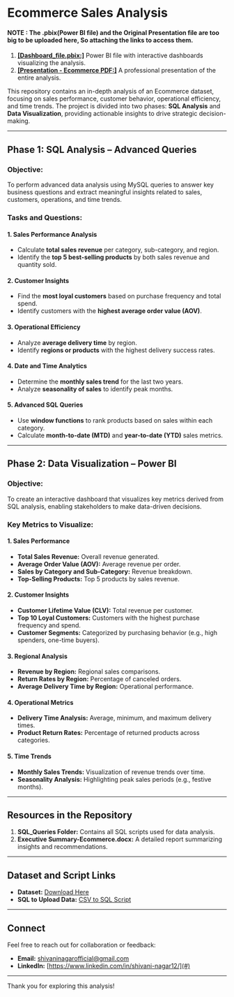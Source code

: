 # Ecommerce Sales Analysis

#### NOTE : The .pbix(Power BI file) and the Original Presentation file are too big to be uploaded here, So attaching the links to access them.

1. **[[Dashboard_file.pbix:]](https://drive.google.com/file/d/1qg100YR1Otk0u4yJRci5TbssgsC2wT3U/view?usp=sharing)** Power BI file with interactive dashboards visualizing the analysis.
2. **[[Presentation - Ecommerce PDF:]](https://drive.google.com/file/d/1EGWXmA52t6y60a--MH_J6AWcvRMmCpPT/view?usp=sharing)** A professional presentation of the entire analysis.

          
This repository contains an in-depth analysis of an Ecommerce dataset, focusing on sales performance, customer behavior, operational efficiency, and time trends. 
The project is divided into two phases: **SQL Analysis** and **Data Visualization**, providing actionable insights to drive strategic decision-making.

---

## **Phase 1: SQL Analysis – Advanced Queries**

### **Objective:**
To perform advanced data analysis using MySQL queries to answer key business questions and extract meaningful insights related to sales, customers, operations, and time trends.

### **Tasks and Questions:**

#### **1. Sales Performance Analysis**
- Calculate **total sales revenue** per category, sub-category, and region.
- Identify the **top 5 best-selling products** by both sales revenue and quantity sold.

#### **2. Customer Insights**
- Find the **most loyal customers** based on purchase frequency and total spend.
- Identify customers with the **highest average order value (AOV)**.

#### **3. Operational Efficiency**
- Analyze **average delivery time** by region.
- Identify **regions or products** with the highest delivery success rates.

#### **4. Date and Time Analytics**
- Determine the **monthly sales trend** for the last two years.
- Analyze **seasonality of sales** to identify peak months.

#### **5. Advanced SQL Queries**
- Use **window functions** to rank products based on sales within each category.
- Calculate **month-to-date (MTD)** and **year-to-date (YTD)** sales metrics.

---

## **Phase 2: Data Visualization – Power BI**

### **Objective:**
To create an interactive dashboard that visualizes key metrics derived from SQL analysis, enabling stakeholders to make data-driven decisions.

### **Key Metrics to Visualize:**

#### **1. Sales Performance**
- **Total Sales Revenue:** Overall revenue generated.
- **Average Order Value (AOV):** Average revenue per order.
- **Sales by Category and Sub-Category:** Revenue breakdown.
- **Top-Selling Products:** Top 5 products by sales revenue.

#### **2. Customer Insights**
- **Customer Lifetime Value (CLV):** Total revenue per customer.
- **Top 10 Loyal Customers:** Customers with the highest purchase frequency and spend.
- **Customer Segments:** Categorized by purchasing behavior (e.g., high spenders, one-time buyers).

#### **3. Regional Analysis**
- **Revenue by Region:** Regional sales comparisons.
- **Return Rates by Region:** Percentage of canceled orders.
- **Average Delivery Time by Region:** Operational performance.

#### **4. Operational Metrics**
- **Delivery Time Analysis:** Average, minimum, and maximum delivery times.
- **Product Return Rates:** Percentage of returned products across categories.

#### **5. Time Trends**
- **Monthly Sales Trends:** Visualization of revenue trends over time.
- **Seasonality Analysis:** Highlighting peak sales periods (e.g., festive months).

---

## **Resources in the Repository**

1. **SQL_Queries Folder:** Contains all SQL scripts used for data analysis.
2. **Executive Summary-Ecommerce.docx:** A detailed report summarizing insights and recommendations.

---

## **Dataset and Script Links**
- **Dataset:** [Download Here](https://drive.google.com/file/d/1ePnRbauLEyaJMQEgH0GqvL49nReeeUVW/view)
- **SQL to Upload Data:** [CSV to SQL Script](https://github.com/Ayushi0214/SQL-Python-Ecommerce-Project/blob/main/csv_to_sql.py)

---

## **Connect**
Feel free to reach out for collaboration or feedback:
- **Email:** shivaninagarofficial@gmail.com
- **LinkedIn:** [https://www.linkedin.com/in/shivani-nagar12/](#)

---

Thank you for exploring this analysis!
